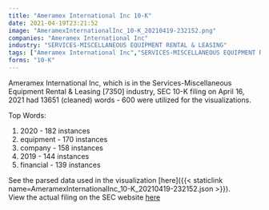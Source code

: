 ```yaml
---
title: "Ameramex International Inc 10-K"
date: 2021-04-19T23:21:52
image: "AmeramexInternationalInc_10-K_20210419-232152.png"
companies: "Ameramex International Inc"
industry: "SERVICES-MISCELLANEOUS EQUIPMENT RENTAL & LEASING"
tags: ["Ameramex International Inc","SERVICES-MISCELLANEOUS EQUIPMENT RENTAL & LEASING","04-16-2021","10-K"]
forms: "10-K"
---
```

Ameramex International Inc, which is in the Services-Miscellaneous Equipment Rental & Leasing [7350] industry, SEC 10-K filing on April 16, 2021 had 13651 (cleaned) words - 600 were utilized for the visualizations.

Top Words:
1. 2020 - 182 instances
2. equipment - 170 instances
3. company - 158 instances
4. 2019 - 144 instances
5. financial - 139 instances


See the parsed data used in the visualization [here]({{< staticlink name=AmeramexInternationalInc_10-K_20210419-232152.json >}}).  
View the actual filing on the SEC website [here](https://www.sec.gov/Archives/edgar/data/1776048/0001099910-21-000051.txt)